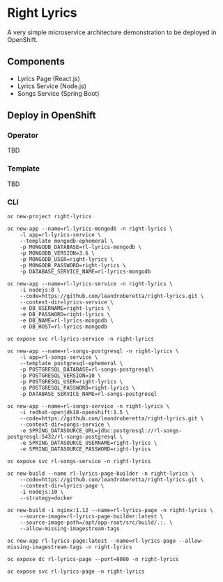 # Right Lyrics

A very simple microservice architecture demonstration to be deployed in OpenShift.

## Components

* Lyrics Page (React.js)
* Lyrics Service (Node.js)
* Songs Service (Spring Boot)

## Deploy in OpenShift

### Operator

TBD

### Template

TBD

### CLI

    oc new-project right-lyrics

    oc new-app --name=rl-lyrics-mongodb -n right-lyrics \
        -l app=rl-lyrics-service \
        --template mongodb-ephemeral \
        -p MONGODB_DATABASE=rl-lyrics-mongodb \
        -p MONGODB_VERSION=3.6 \
        -p MONGODB_USER=right-lyrics \
        -p MONGODB_PASSWORD=right-lyrics \
        -p DATABASE_SERVICE_NAME=rl-lyrics-mongodb

    oc new-app --name=rl-lyrics-service -n right-lyrics \
        -i nodejs:8 \
        --code=https://github.com/leandroberetta/right-lyrics.git \
        --context-dir=lyrics-service \
        -e DB_USERNAME=right-lyrics \
        -e DB_PASSWORD=right-lyrics \
        -e DB_NAME=rl-lyrics-mongodb \
        -e DB_HOST=rl-lyrics-mongodb

    oc expose svc rl-lyrics-service -n right-lyrics

    oc new-app --name=rl-songs-postgresql -n right-lyrics \
        -l app=rl-songs-service \
        --template postgresql-ephemeral \
        -p POSTGRESQL_DATABASE=rl-songs-postgresql\
        -p POSTGRESQL_VERSION=10 \
        -p POSTGRESQL_USER=right-lyrics \
        -p POSTGRESQL_PASSWORD=right-lyrics \
        -p DATABASE_SERVICE_NAME=rl-songs-postgresql 

    oc new-app --name=rl-songs-service -n right-lyrics \
        -i redhat-openjdk18-openshift:1.5 \
        --code=https://github.com/leandroberetta/right-lyrics.git \
        --context-dir=songs-service \
        -e SPRING_DATASOURCE_URL=jdbc:postgresql://rl-songs-postgresql:5432/rl-songs-postgresql \
        -e SPRING_DATASOURCE_USERNAME=right-lyrics \
        -e SPRING_DATASOURCE_PASSWORD=right-lyrics 

    oc expose svc rl-songs-service -n right-lyrics

    oc new-build --name rl-lyrics-page-builder -n right-lyrics \
        --code=https://github.com/leandroberetta/right-lyrics.git \
        --context-dir=lyrics-page \
        -i nodejs:10 \
        --strategy=docker

    oc new-build -i nginx:1.12 --name=rl-lyrics-page -n right-lyrics \
        --source-image=rl-lyrics-page-builder:latest \
        --source-image-path=/opt/app-root/src/build/.:. \
        --allow-missing-imagestream-tags

    oc new-app rl-lyrics-page:latest --name=rl-lyrics-page --allow-missing-imagestream-tags -n right-lyrics

    oc expose dc rl-lyrics-page --port=8080 -n right-lyrics

    oc expose svc rl-lyrics-page -n right-lyrics
